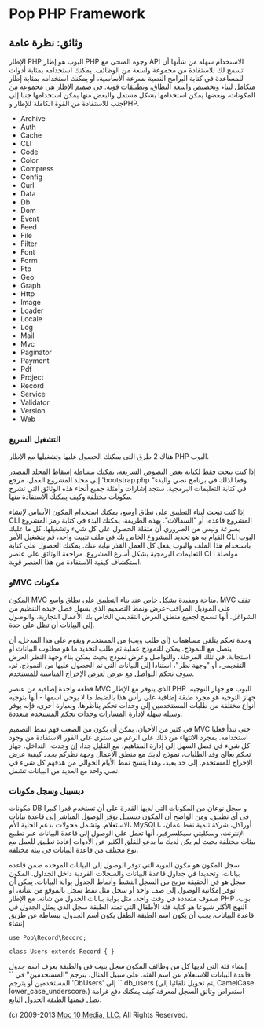 Pop PHP Framework
=================

وثائق: نظرة عامة
----------------

الإطار PHP البوب ​​هو إطار PHP وجوه المنحى مع API الاستخدام سهلة من
شأنها أن تسمح لك للاستفادة من مجموعة واسعة من الوظائف. يمكنك استخدامه
بمثابة أدوات للمساعدة في كتابة البرامج النصية بسرعة الأساسية، أو يمكنك
استخدامه بمثابة إطار متكامل لبناء وتخصيص واسعة النطاق، وتطبيقات قوية. في
صميم الإطار هي مجموعة من المكونات، وبعضها يمكن استخدامها بشكل مستقل
والبعض منها يمكن استخدامها جنبا إلى جنب للاستفادة من القوة الكاملة
للإطار وPHP.

-   Archive
-   Auth
-   Cache
-   CLI
-   Code
-   Color
-   Compress
-   Config
-   Curl
-   Data
-   Db
-   Dom
-   Event
-   Feed
-   File
-   Filter
-   Font
-   Form
-   Ftp
-   Geo
-   Graph
-   Http
-   Image
-   Loader
-   Locale
-   Log
-   Mail
-   Mvc
-   Paginator
-   Payment
-   Pdf
-   Project
-   Record
-   Service
-   Validator
-   Version
-   Web

### التشغيل السريع

هناك 2 طرق التي يمكنك الحصول عليها وتشغيلها مع الإطار PHP البوب.

إذا كنت تبحث فقط لكتابة بعض النصوص السريعة، يمكنك ببساطة إسقاط المجلد
المصدر إلى مجلد المشروع العمل، مرجع 'bootstrap.php "وفقا لذلك في برنامج
نصي والبدء في كتابة التعليمات البرمجية. ستجد إشارات وأمثلة جميع أنحاء
هذه الوثائق التي تشرح مكونات مختلفة وكيف يمكنك الاستفادة منها.

إذا كنت تبحث لبناء التطبيق على نطاق أوسع، يمكنك استخدام المكون الأساس
لإنشاء CLI المشروع قاعدة، أو "السقالات". بهذه الطريقة، يمكنك البدء في
كتابة رمز المشروع بسرعة وليس من الضروري أن مثقلة الحصول على كل شيء
وتشغيلها. كل ما عليك القيام به هو تحديد المشروع الخاص بك في ملف تثبيت
واحد، قم بتشغيل الأمر CLI البوب ​​باستخدام هذا الملف والبوب ​​يفعل كل
العمل القذر نيابة عنك. يمكنك الحصول على كتابة التعليمات البرمجية بشكل
أسرع المشروع. مراجعة الوثائق على عنصر CLI مواصلة استكشاف كيفية الاستفادة
من هذا العنصر قوية.

### وMVC مكونات

المكون MVC متاحة ومفيدة بشكل خاص عند بناء التطبيق على نطاق واسع. MVC تقف
على الموديل المراقب-عرض ونمط التصميم الذي يسهل فصل جيدة التنظيم من
الشواغل. أنها تسمح لجميع منطق العرض التقديمي الخاص بك الأعمال التجارية،
والوصول إلى البيانات أن تظل على حدة.

وحدة تحكم يتلقى مساهمات (أي طلب ويب) من المستخدم ويقوم على هذا المدخل،
أن يتصل مع النموذج. يمكن للنموذج عملية ثم طلب لتحديد ما هو مطلوب
البيانات أو استجابة. في تلك المرحلة، والتواصل وعرض نموذج بحيث يمكن بناء
وجهة النظر العرض التقديمي، أو "وجهة نظر"، استنادا إلى البيانات التي تم
الحصول عليها من النموذج. ثم، سوف تحكم التواصل مع عرض لعرض الإخراج
المناسبة للمستخدم.

قطعة واحدة إضافية من عنصر MVC الذي يتوفر مع الإطار PHP البوب ​​هو جهاز
التوجيه. جهاز التوجيه هو مجرد طبقة إضافية على رأس هذا بالضبط ما لا يوحي
اسمها - أنها بتوجيه أنواع مختلفة من طلبات المستخدمين إلى وحدات تحكم
يناظرها. وبعبارة أخرى، فإنه يوفر وسيلة سهلة لإدارة المسارات وحدات تحكم
المستخدم متعددة.

في كثير من الأحيان، يمكن أن يكون من الصعب فهم نمط التصميم MVC حتى تبدأ
فعليا استخدامه. بمجرد الانتهاء من ذلك على الرغم من سترى على الفور
الاستفادة من وجود كل شيء في فصل السهل إلى إدارة المفاهيم، مع القليل جدا،
إن وجدت، التداخل. جهاز تحكم يعالج وفد الطلبات، نموذج لديك مع منطق
الأعمال وجهة نظركم يحدد كيفية عرض الإخراج للمستخدم. إلى حد بعيد، وهذا
ينسخ نمط الأيام الخوالي من هدفهم كل شيء في نصي واحد مع العديد من
البيانات تشمل.

### ديسيبل وسجل مكونات

مكونات DB و سجل نوعان من المكونات التي لديها القدرة على أن تستخدم قدرا
كبيرا في أي تطبيق. ومن الواضح أن المكون ديسيبل يوفر الوصول المباشر إلى
قاعدة بيانات الاستعلام. وتشمل محولات بدعم الخلية الأم، MySQLi، أوراكل،
شركة تنمية نفط عمان، الإنترنت، وسكليتي سيكلسرفير. أنها تعمل على الوصول
إلى قاعدة البيانات عبر تطبيع بيئات مختلفة بحيث لم يكن لديك ما يدعو للقلق
الكثير عن الأدوات إعادة تطبيق للعمل مع نوع مختلف من قاعدة البيانات في
بيئة مختلفة.

سجل المكون هو مكون القوية التي توفر الوصول إلى البيانات الموحدة ضمن
قاعدة بيانات، وتحديدا في جداول قاعدة البيانات والسجلات الفردية داخل
الجداول. المكون سجل هو في الحقيقة مزيج من السجل النشط وأنماط الجدول
بوابة البيانات. يمكن أن توفر إمكانية الوصول إلى صف واحد أو سجل مثل نمط
سجل بالموقع من شأنه، أو صفوف متعددة في وقت واحد، مثل بوابة بيانات الجدول
من شأنه. مع الإطار PHP بوب، النهج الأكثر شيوعا هو كتابة فئة الأطفال التي
تمتد الطبقة سجل الذي يمثل الجدول في قاعدة البيانات. يجب أن يكون اسم
الطبقة الطفل يكون اسم الجدول. ببساطة عن طريق إنشاء

    use Pop\Record\Record;

    class Users extends Record { }

إنشاء فئة التي لديها كل من وظائف المكون سجل بنيت في والطبقة يعرف اسم
جدول قاعدة البيانات للاستعلام عن اسم الفئة. على سبيل المثال، يترجم
"المستخدمين" في \`\` المستخدمين أو يترجم 'DbUsers' إلى \`\` db\_users
(يتم تحويل تلقائيا إلى CamelCase lower\_case\_underscore.) استعراض وثائق
السجل لمعرفة كيف يمكنك دفع غرامة تصل قيمتها الطبقة الجدول التابع.

\(c) 2009-2013 [Moc 10 Media, LLC.](http://www.moc10media.com) All
Rights Reserved.
